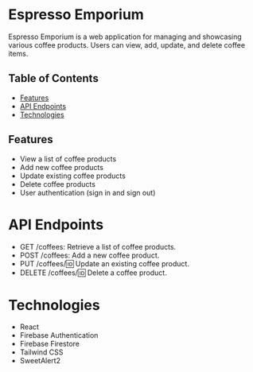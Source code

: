 # Espresso Emporium

Espresso Emporium is a web application for managing and showcasing various coffee products. Users can view, add, update, and delete coffee items.

## Table of Contents

-   [Features](#features)
-   [API Endpoints](#api-endpoints)
-   [Technologies](#technologies)

## Features

-   View a list of coffee products
-   Add new coffee products
-   Update existing coffee products
-   Delete coffee products
-   User authentication (sign in and sign out)

# API Endpoints

-   GET /coffees: Retrieve a list of coffee products.
-   POST /coffees: Add a new coffee product.
-   PUT /coffees/:id: Update an existing coffee product.
-   DELETE /coffees/:id: Delete a coffee product.

# Technologies

-   React
-   Firebase Authentication
-   Firebase Firestore
-   Tailwind CSS
-   SweetAlert2
